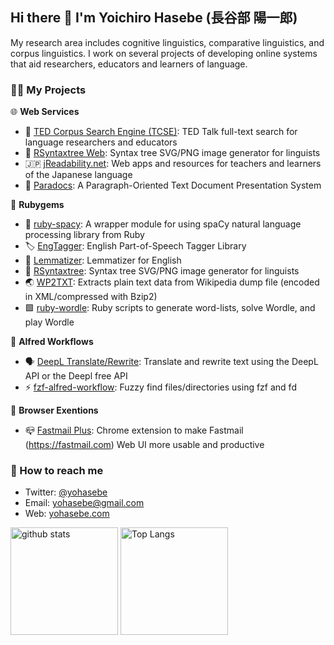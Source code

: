 ## Hi there 👋 I'm Yoichiro Hasebe (長谷部 陽一郎) 

My research area includes cognitive linguistics, comparative linguistics, and corpus linguistics. I work on several projects of developing online systems that aid researchers, educators and learners of language.

### 👨‍💻 My Projects

🌐 **Web Services**

- 💬 [TED Corpus Search Engine (TCSE)](https://yohasebe.com/tcse): TED Talk full-text search for language researchers and educators 
- 🌲 [RSyntaxtree Web](https://yohasebe.com/rsyntaxtree): Syntax tree SVG/PNG image generator for linguists
- 🇯🇵 [jReadability.net](https://jreadability.net/en-portal.html): Web apps and resources for teachers and learners of the Japanese language
- 📄 [Paradocs](https://yohasebe.com/paradocs): A Paragraph-Oriented Text Document Presentation System

💎 **Rubygems**

- 🚀 [ruby-spacy](https://github.com/yohasebe/ruby-spacy): A wrapper module for using spaCy natural language processing library from Ruby
- 🏷 [EngTagger](https://github.com/yohasebe/engtagger): English Part-of-Speech Tagger Library
- 📝 [Lemmatizer](https://github.com/yohasebe/lemmatizer): Lemmatizer for English
- 🌲 [RSyntaxtree](https://github.com/yohasebe/rsyntaxtree): Syntax tree SVG/PNG image generator for linguists
- 🌏 [WP2TXT](https://github.com/yohasebe/wp2txt): Extracts plain text data from Wikipedia dump file (encoded in XML/compressed with Bzip2)
- 🟩 [ruby-wordle](https://github.com/yohasebe/ruby-wordle): Ruby scripts to generate word-lists, solve Wordle, and play Wordle

🎩 **Alfred Workflows**

- 🗣️ [DeepL Translate/Rewrite](https://github.com/yohasebe/deepl-alfred-translate-rewrite-workflow): Translate and rewrite text using the DeepL API or the Deepl free API
- ⚡️ [fzf-alfred-workflow](https://github.com/yohasebe/fzf-alfred-workflow): Fuzzy find files/directories using fzf and fd

🌈 **Browser Exentions**

- 📪 [Fastmail Plus](https://chrome.google.com/webstore/detail/fastmail-plus/ibgnnkojbkconppocnmdobeodcaijmfm): Chrome extension to make Fastmail (https://fastmail.com) Web UI more usable and productive

### 🤝 How to reach me

- Twitter: [@yohasebe](https://twitter.com/yohasebe)
- Email: [yohasebe@gmail.com](mailto:yohasebe@gmail.com)
- Web: [yohasebe.com](https://yohasebe.com)

<p align="left"> 
  <img alt="github stats" height="172px" src="https://github-readme-stats-hfn3jpkwk-yohasebe.vercel.app/api?username=yohasebe&theme=default&show_icons=true" />
  <img alt="Top Langs" height="172px" src="https://github-readme-stats-hfn3jpkwk-yohasebe.vercel.app/api/top-langs/?username=yohasebe&layout=compact&show_icons=true&theme=default" />
</p>
